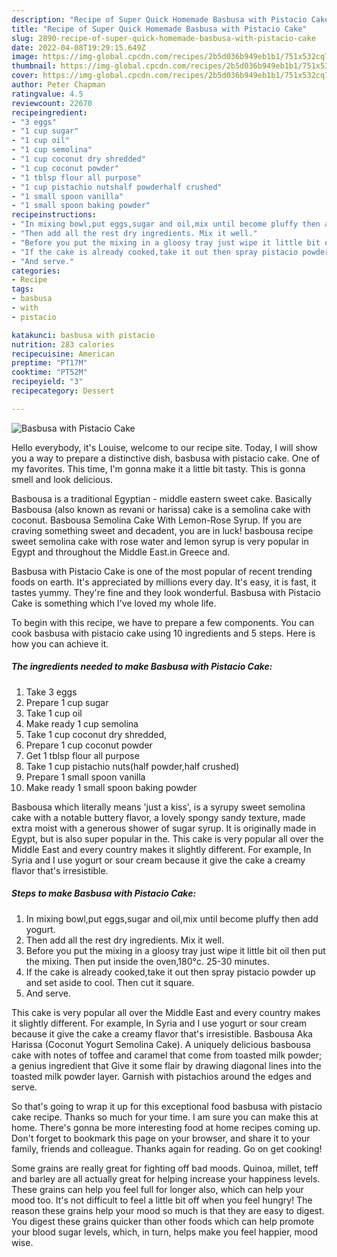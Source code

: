 ```yaml
---
description: "Recipe of Super Quick Homemade Basbusa with Pistacio Cake"
title: "Recipe of Super Quick Homemade Basbusa with Pistacio Cake"
slug: 2890-recipe-of-super-quick-homemade-basbusa-with-pistacio-cake
date: 2022-04-08T19:29:15.649Z
image: https://img-global.cpcdn.com/recipes/2b5d036b949eb1b1/751x532cq70/basbusa-with-pistacio-cake-recipe-main-photo.jpg
thumbnail: https://img-global.cpcdn.com/recipes/2b5d036b949eb1b1/751x532cq70/basbusa-with-pistacio-cake-recipe-main-photo.jpg
cover: https://img-global.cpcdn.com/recipes/2b5d036b949eb1b1/751x532cq70/basbusa-with-pistacio-cake-recipe-main-photo.jpg
author: Peter Chapman
ratingvalue: 4.5
reviewcount: 22670
recipeingredient:
- "3 eggs"
- "1 cup sugar"
- "1 cup oil"
- "1 cup semolina"
- "1 cup coconut dry shredded"
- "1 cup coconut powder"
- "1 tblsp flour all purpose"
- "1 cup pistachio nutshalf powderhalf crushed"
- "1 small spoon vanilla"
- "1 small spoon baking powder"
recipeinstructions:
- "In mixing bowl,put eggs,sugar and oil,mix until become pluffy then add yogurt."
- "Then add all the rest dry ingredients. Mix it well."
- "Before you put the mixing in a gloosy tray just wipe it little bit oil then put the mixing. Then put inside the oven,180°c. 25-30 minutes."
- "If the cake is already cooked,take it out then spray pistacio powder up and set aside to cool. Then cut it square."
- "And serve."
categories:
- Recipe
tags:
- basbusa
- with
- pistacio

katakunci: basbusa with pistacio 
nutrition: 283 calories
recipecuisine: American
preptime: "PT17M"
cooktime: "PT52M"
recipeyield: "3"
recipecategory: Dessert

---
```



![Basbusa with Pistacio Cake](https://img-global.cpcdn.com/recipes/2b5d036b949eb1b1/751x532cq70/basbusa-with-pistacio-cake-recipe-main-photo.jpg)

Hello everybody, it's Louise, welcome to our recipe site. Today, I will show you a way to prepare a distinctive dish, basbusa with pistacio cake. One of my favorites. This time, I'm gonna make it a little bit tasty. This is gonna smell and look delicious.

Basbousa is a traditional Egyptian - middle eastern sweet cake. Basically Basbousa (also known as revani or harissa) cake is a semolina cake with coconut. Basbousa Semolina Cake With Lemon-Rose Syrup. If you are craving something sweet and decadent, you are in luck! basbousa recipe sweet semolina cake with rose water and lemon syrup is very popular in Egypt and throughout the Middle East.in Greece and.

Basbusa with Pistacio Cake is one of the most popular of recent trending foods on earth. It's appreciated by millions every day. It's easy, it is fast, it tastes yummy. They're fine and they look wonderful. Basbusa with Pistacio Cake is something which I've loved my whole life.


To begin with this recipe, we have to prepare a few components. You can cook basbusa with pistacio cake using 10 ingredients and 5 steps. Here is how you can achieve it.

<!--inarticleads1-->

##### The ingredients needed to make Basbusa with Pistacio Cake:

1. Take 3 eggs
1. Prepare 1 cup sugar
1. Take 1 cup oil
1. Make ready 1 cup semolina
1. Take 1 cup coconut dry shredded,
1. Prepare 1 cup coconut powder
1. Get 1 tblsp flour all purpose
1. Take 1 cup pistachio nuts(half powder,half crushed)
1. Prepare 1 small spoon vanilla
1. Make ready 1 small spoon baking powder


Basbousa which literally means &#39;just a kiss&#39;, is a syrupy sweet semolina cake with a notable buttery flavor, a lovely spongy sandy texture, made extra moist with a generous shower of sugar syrup. It is originally made in Egypt, but is also super popular in the. This cake is very popular all over the Middle East and every country makes it slightly different. For example, In Syria and I use yogurt or sour cream because it give the cake a creamy flavor that&#39;s irresistible. 

<!--inarticleads2-->

##### Steps to make Basbusa with Pistacio Cake:

1. In mixing bowl,put eggs,sugar and oil,mix until become pluffy then add yogurt.
1. Then add all the rest dry ingredients. Mix it well.
1. Before you put the mixing in a gloosy tray just wipe it little bit oil then put the mixing. Then put inside the oven,180°c. 25-30 minutes.
1. If the cake is already cooked,take it out then spray pistacio powder up and set aside to cool. Then cut it square.
1. And serve.


This cake is very popular all over the Middle East and every country makes it slightly different. For example, In Syria and I use yogurt or sour cream because it give the cake a creamy flavor that&#39;s irresistible. Basbousa Aka Harissa (Coconut Yogurt Semolina Cake). A uniquely delicious basbousa cake with notes of toffee and caramel that come from toasted milk powder; a genius ingredient that Give it some flair by drawing diagonal lines into the toasted milk powder layer. Garnish with pistachios around the edges and serve. 

So that's going to wrap it up for this exceptional food basbusa with pistacio cake recipe. Thanks so much for your time. I am sure you can make this at home. There's gonna be more interesting food at home recipes coming up. Don't forget to bookmark this page on your browser, and share it to your family, friends and colleague. Thanks again for reading. Go on get cooking!

Some grains are really great for fighting off bad moods. Quinoa, millet, teff and barley are all actually great for helping increase your happiness levels. These grains can help you feel full for longer also, which can help your mood too. It's not difficult to feel a little bit off when you feel hungry! The reason these grains help your mood so much is that they are easy to digest. You digest these grains quicker than other foods which can help promote your blood sugar levels, which, in turn, helps make you feel happier, mood wise.
